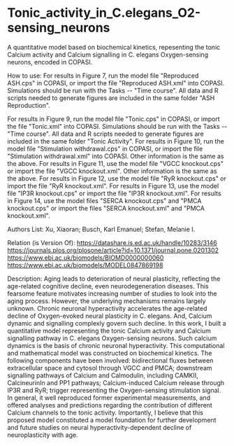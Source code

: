 # Tonic_activity_in_C.elegans_O2-sensing_neurons
A quantitative model based on biochemical kinetics, repesenting the tonic Calcium activity and Calcium signalling in C. elegans Oxygen-sensing neurons, encoded in COPASI.

How to use:
For results in Figure 7, run the model file "Reproduced ASH.cps" in COPASI, or import the file "Reproduced ASH.xml" into COPASI. Simulations should be run with the Tasks -- "Time course". All data and R scripts needed to generate figures are included in the same folder "ASH Reproduction".

For results in Figure 9, run the model file "Tonic.cps" in COPASI, or import the file "Tonic.xml" into COPASI. Simulations should be run with the Tasks -- "Time course". All data and R scripts needed to generate figures are included in the same folder "Tonic  Activity".
For results in Figure 10, run the model file "Stimulation withdrawal.cps" in COPASI, or import the file "Stimulation withdrawal.xml" into COPASI. Other information is the same as the above.
For results in Figure 11, use the model file "VGCC knockout.cps" or import the file "VGCC knockout.xml". Other information is the same as the above. For results in Figure 12, use the model file "RyR knockout.cps" or import the file "RyR knockout.xml". For results in Figure 13, use the model file "IP3R knockout.cps" or import the file "IP3R knockout.xml". For results in Figure 14, use the model files "SERCA knockout.cps" and "PMCA knockout.cps" or import the files "SERCA knockout.xml" and "PMCA knockout.xml". 


Authors List:
Xu, Xiaoran; 
Busch, Karl Emanuel; 
Stefan, Melanie I.


Relation (is Version Of):
https://datashare.is.ed.ac.uk/handle/10283/3146
https://journals.plos.org/plosone/article?id=10.1371/journal.pone.0201302
https://www.ebi.ac.uk/biomodels/BIOMD0000000060
https://www.ebi.ac.uk/biomodels/MODEL0847869198


Description:
Aging leads to deterioration of neural plasticity, reflecting the age-related cognitive decline, even neurodegeneration diseases. This fearsome feature motivates increasing number of studies to look into the aging process. However, the underlying mechanisms remains largely unknown. Chronic neuronal hyperactivity accelerates the age-related decline of Oxygen-evoked neural plasticity in C. elegans. And, Calcium dynamic and signalling complexly govern such decline. In this work, I built a quantitative model representing the tonic Calcium activity and Calcium signalling pathway in C. elegans Oxygen-sensing neurons. Such calcium dynamics is the basis of chronic neuronal hyperactivity. This computational and mathematical model was constructed on biochemical kinetics. The following components have been involved: bidirectional fluxes between extracellular space and cytosol through VGCC and PMCA; downstream signalling pathways of Calcium and Calmodulin, including CAMKII, CalcineurinIn and PP1 pathways; Calcium-induced Calcium release through IP3R and RyR; trigger representing the Oxygen-sensing stimulation signal. In general, it well reproduced former experimental measurements, and offered analyses and predictions regarding the contribution of different Calcium channels to the tonic activity. Importantly, I believe that this proposed model constituted a model foundation for further development and future studies on neural hyperactivity-dependent decline of neuroplasticity with age.
